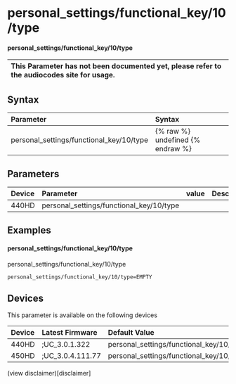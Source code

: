 ﻿---
description: personal_settings/functional_key/10/type
search:
    keywords: ['personal_settings','functional_key','10','type']
---

# personal_settings/functional_key/10/type

#### personal_settings/functional_key/10/type


| This Parameter has not been documented yet, please refer to the audiocodes site for usage.  |
| :--- |

## Syntax
| Parameter | Syntax |
| :--- | :--- |
|personal_settings/functional_key/10/type | {% raw %} undefined {% endraw %} |

## Parameters
|Device|Parameter|value|Description|
|:---|:---|:---|:---|
| 440HD | personal_settings/functional_key/10/type |  |  |

## Examples
#### personal_settings/functional_key/10/type

personal_settings/functional_key/10/type

```
personal_settings/functional_key/10/type=EMPTY
```

## Devices
This parameter is available on the following devices

| Device | Latest Firmware | Default Value |
|:---|:---|:---|
| 440HD | ;UC_3.0.1.322 | personal_settings/functional_key/10/type=EMPTY 
| 450HD | ;UC_3.0.4.111.77 | personal_settings/functional_key/10/type=EMPTY 

(view disclaimer)[disclaimer]
